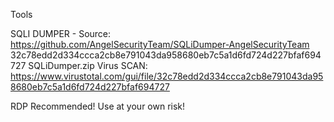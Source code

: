 Tools

SQLI DUMPER - Source: https://github.com/AngelSecurityTeam/SQLiDumper-AngelSecurityTeam
32c78edd2d334ccca2cb8e791043da958680eb7c5a1d6fd724d227bfaf694727  SQLiDumper.zip
Virus SCAN: https://www.virustotal.com/gui/file/32c78edd2d334ccca2cb8e791043da958680eb7c5a1d6fd724d227bfaf694727

RDP Recommended! Use at your own risk!
